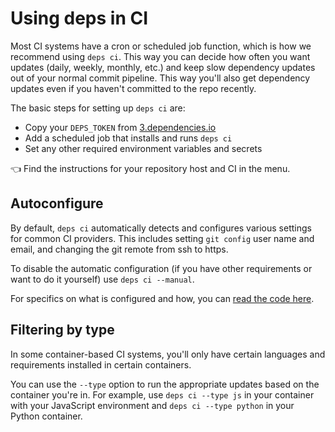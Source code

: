 # Using deps in CI

Most CI systems have a cron or scheduled job function,
which is how we recommend using `deps ci`.
This way you can decide how often you want updates (daily, weekly, monthly, etc.) and keep slow dependency updates out of your normal commit pipeline.
This way you'll also get dependency updates even if you haven't committed to the repo recently.

The basic steps for setting up `deps ci` are:

- Copy your `DEPS_TOKEN` from [3.dependencies.io](https://3.dependencies.io)
- Add a scheduled job that installs and runs `deps ci`
- Set any other required environment variables and secrets

👈 Find the instructions for your repository host and CI in the menu.

## Autoconfigure

By default, `deps ci` automatically detects and configures various settings for common CI providers.
This includes setting `git config` user name and email,
and changing the git remote from ssh to https.

To disable the automatic configuration (if you have other requirements or want to do it yourself) use `deps ci --manual`.

For specifics on what is configured and how, you can [read the code here](https://github.com/dropseed/deps/blob/master/internal/runner/ci.go#L170).

## Filtering by type

In some container-based CI systems,
you'll only have certain languages and requirements installed in certain containers.

You can use the `--type` option to run the appropriate updates based on the container you're in. For example, use `deps ci --type js` in your container with your JavaScript environment and `deps ci --type python` in your Python container.
